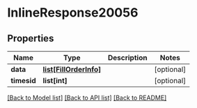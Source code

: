 # InlineResponse20056

## Properties
Name | Type | Description | Notes
------------ | ------------- | ------------- | -------------
**data** | [**list[FillOrderInfo]**](FillOrderInfo.md) |  | [optional] 
**timesid** | **list[int]** |  | [optional] 

[[Back to Model list]](../README.md#documentation-for-models) [[Back to API list]](../README.md#documentation-for-api-endpoints) [[Back to README]](../README.md)


